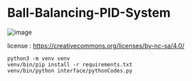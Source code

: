 # Ball-Balancing-PID-System

![image](images/DSC_4337.JPG)


license : https://creativecommons.org/licenses/by-nc-sa/4.0/


```
python3 -m venv venv
venv/bin/pip install -r requirements.txt
venv/bin/python interface/pythonCodes.py
```
